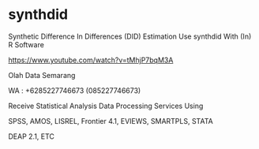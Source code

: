 # synthdid
Synthetic Difference In Differences (DID) Estimation Use synthdid With (In) R Software

https://www.youtube.com/watch?v=tMhjP7bqM3A

Olah Data Semarang

WA : +6285227746673 (085227746673)

Receive Statistical Analysis Data Processing Services Using

SPSS, AMOS, LISREL, Frontier 4.1, EVIEWS, SMARTPLS, STATA

DEAP 2.1, ETC
